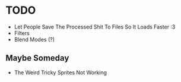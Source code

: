 # TODO

* Let People Save The Processed Shit To Files So It Loads Faster :3
* Filters
* Blend Modes (?)

## Maybe Someday

* The Weird Tricky Sprites Not Working